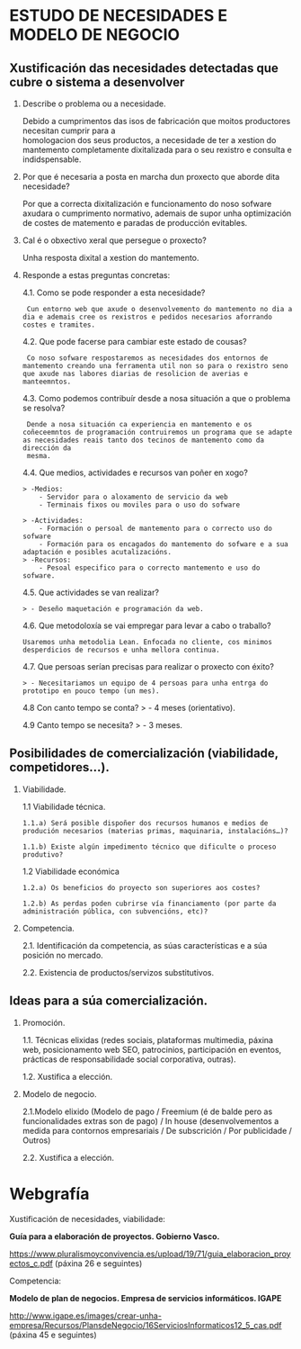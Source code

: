 # ESTUDO DE NECESIDADES E MODELO DE NEGOCIO

## Xustificación das necesidades detectadas que cubre o sistema a desenvolver
1.	Describe o problema ou a necesidade.

	Debido a cumprimentos das isos de fabricación que moitos productores necesitan cumprir para a   
	homologacion dos seus productos, a necesidade de ter a xestion do mantemento completamente 
	dixitalizada para o seu rexistro e consulta e indidspensable.
	
2.	Por que é necesaria a posta en marcha dun proxecto que aborde dita necesidade?
	
	Por que a correcta dixitalización e funcionamento do noso sofware axudara o cumprimento normativo, ademais de supor unha optimización de costes de matemento e paradas de producción evitables.


3.	Cal é o obxectivo xeral que persegue o proxecto?

	Unha resposta dixital a xestion do mantemento.
	
4.	Responde a estas preguntas concretas:

    4.1. Como se pode responder a esta necesidade? 
    	
    	 Cun entorno web que axude o desenvolvemento do mantemento no dia a dia e ademais cree os rexistros e pedidos necesarios aforrando costes e tramites.	
    	
    4.2. Que pode facerse para cambiar este estado de cousas? 
    		
    	 Co noso sofware respostaremos as necesidades dos entornos de mantemento creando una ferramenta util non so para o rexistro seno que axude nas labores diarias de resolicion de averias e manteemntos.
    
    4.3. Como podemos contribuír desde a nosa situación a que o problema se resolva? 
    	
    	 Dende a nosa situación ca experiencia en mantemento e os coñeceemntos de programación contruiremos un programa que se adapte as necesidades reais tanto dos tecinos de mantemento como da dirección da 
    	 mesma.	
    
    4.4. Que medios, actividades e recursos van poñer en xogo? 
    	
    	> -Medios:
    		- Servidor para o aloxamento de servicio da web
    		- Terminais fixos ou moviles para o uso do sofware
     	
     	> -Actividades:
     		- Formación o persoal de mantemento para o correcto uso do sofware
     		- Formación para os encagados do mantemento do sofware e a sua adaptación e posibles acutalizacións.
     	> -Recursos:
     		- Pesoal especifico para o correcto mantemento e uso do sofware.	
     		 	
    
    4.5. Que actividades se van realizar? 
    
    	> - Deseño maquetación e programación da web.  
    
    4.6. Que metodoloxía se vai empregar para levar a cabo o traballo?
    
    	Usaremos unha metodolia Lean. Enfocada no cliente, cos minimos desperdicios de recursos e unha mellora continua. 
    
    4.7. Que persoas serían precisas para realizar o proxecto con éxito? 
    
    	> - Necesitariamos un equipo de 4 persoas para unha entrga do prototipo en pouco tempo (un mes).
    
    4.8 Con canto tempo se conta? 
    	> - 4 meses (orientativo).
    
    4.9 Canto tempo se necesita?
    	> - 3 meses.

## Posibilidades de comercialización (viabilidade, competidores…).
1.	Viabilidade.

    1.1	Viabilidade técnica.
    
        1.1.a) Será posible dispoñer dos recursos humanos e medios de produción necesarios (materias primas, maquinaria, instalacións…)?
        
        1.1.b) Existe algún impedimento técnico que dificulte o proceso produtivo?
        
    1.2	Viabilidade económica
    
        1.2.a) Os beneficios do proyecto son superiores aos costes?
        
        1.2.b) As perdas poden cubrirse vía financiamento (por parte da administración pública, con subvencións, etc)?

        
2.	Competencia.

    2.1. Identificación da competencia, as súas características e a súa posición no mercado.
    
    2.2. Existencia de productos/servizos substitutivos.

## Ideas para a súa comercialización.
1.	Promoción.

    1.1.	Técnicas elixidas (redes sociais, plataformas multimedia, páxina web, posicionamento web SEO, patrocinios, participación en eventos, prácticas de responsabilidade social corporativa, outras).
    
    1.2.	Xustifica a elección.
    
2.	Modelo de negocio.

    2.1.Modelo elixido (Modelo de pago / Freemium (é de balde pero as funcionalidades extras son de pago) / In house (desenvolvementos a medida para contornos empresariais / De subscrición / Por publicidade / Outros)
    
    2.2. Xustifica a elección.

# Webgrafía

Xustificación de necesidades, viabilidade:

**Guía para a elaboración de proyectos. Gobierno Vasco.**

https://www.pluralismoyconvivencia.es/upload/19/71/guia_elaboracion_proyectos_c.pdf  (páxina 26 e seguintes)

Competencia:

**Modelo de plan de negocios. Empresa de servicios informáticos. IGAPE**

http://www.igape.es/images/crear-unha-empresa/Recursos/PlansdeNegocio/16ServiciosInformaticos12_5_cas.pdf 
(páxina 45 e seguintes)
